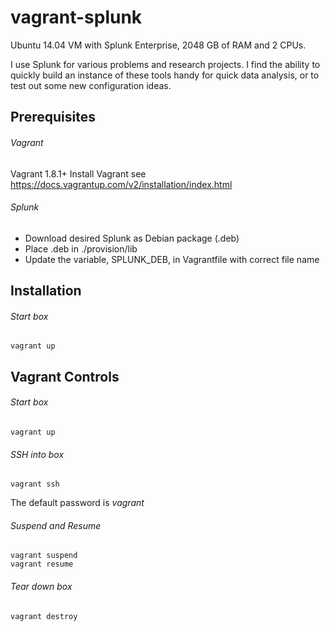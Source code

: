 # vagrant-splunk
Ubuntu 14.04 VM with Splunk Enterprise, 2048 GB of RAM and 2 CPUs.

I use Splunk for various problems and research projects.
I find the ability to quickly build an instance of these tools handy
for quick data analysis, or to test out some new configuration ideas.

## Prerequisites
###### Vagrant
Vagrant 1.8.1+
Install Vagrant see https://docs.vagrantup.com/v2/installation/index.html

###### Splunk
* Download desired Splunk as Debian package (.deb)
* Place .deb in ./provision/lib
* Update the variable, SPLUNK_DEB, in Vagrantfile with correct file name

## Installation
###### Start box
```Shell
vagrant up
```

## Vagrant Controls
###### Start box
```Shell
vagrant up
```

###### SSH into box
```Shell
vagrant ssh
```
The default password is *vagrant*

###### Suspend and Resume
```Shell
vagrant suspend
vagrant resume
```

###### Tear down box
```Shell
vagrant destroy
```
